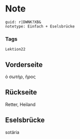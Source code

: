 # Note
```
guid: r|DWNK?XB&
notetype: Einfach + Eselsbrücke
```

### Tags
```
Lektion22
```

## Vorderseite
ὁ σωτήρ, ῆρος

## Rückseite
Retter, Heiland

## Eselsbrücke
sotäria
